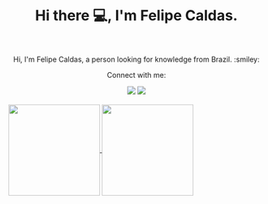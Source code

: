 <h1 align="center">Hi there 💻, I'm Felipe Caldas.</h1>
<br>
<p align="center">Hi, I'm Felipe Caldas, a person looking for knowledge from Brazil. :smiley:</p>
<p align="center">Connect with me:</p>
<div align="center">  
  <a href="https://www.linkedin.com/in/felipe-caldas-000/" target="_blank"><img src="https://img.shields.io/badge/-LinkedIn-%230077B5?style=for-the-badge&logo=linkedin&logoColor=white" target="_blank"></a> 
    <a href="https://www.instagram.com/felipecalldas/" target="_blank"><img src="https://img.shields.io/badge/-Instagram-%23E4405F?style=for-the-badge&logo=instagram&logoColor=white" target="_blank"></a>
</div>
<br>


<a href="https://github.com/felipecal">
  <img height="180em" align="center" src="https://github-readme-stats.vercel.app/api?username=felipecal&theme=dark&include_all_commits=true&count_private=true"/>
</a>
<a href="https://github.com/felipecal">
  <img height="180em" align="center" src="https://github-readme-stats.vercel.app/api/top-langs/?username=felipecal&layout=compact&theme=dark" />
</a>
<br>

<!--
**FelipeCal/FelipeCal** is a ✨ _special_ ✨ repository because its `README.md` (this file) appears on your GitHub profile.

Here are some ideas to get you started:

- 🔭 I’m currently working on ...
- 🌱 I’m currently learning ...
- 👯 I’m looking to collaborate on ...
- 🤔 I’m looking for help with ...
- 💬 Ask me about ...
- 📫 How to reach me: ...
- 😄 Pronouns: ...
- ⚡ Fun fact: ...
-->
